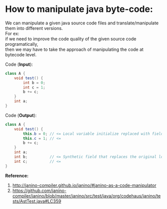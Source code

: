 # How to manipulate java byte-code:  

We can manipulate a given java source code files and translate/manipulate them into different versions.  
For ex:  
if we need to improve the code quality of the given source code programatically,  
then we may have to take the approach of manipulating the code at bytecode level.  

Code (**Input**):  
```java
class A {
    void test() {
        int b = 0;
        int c = 1;
        b += c;
    }
    int a;
}
```
Code (**Output**):  
```java
class A {
    void test() {
        this.b = 0; // <= Local variable initialize replaced with field assignment
        this.c = 1; // <=
        b += c;
    }
    int a;
    int b;          // <= Synthetic field that replaces the original local variable
    int c;          // <=
}
```

**Reference:**  
1. http://janino-compiler.github.io/janino/#janino-as-a-code-manipulator
2. https://github.com/janino-compiler/janino/blob/master/janino/src/test/java/org/codehaus/janino/tests/AstTest.java#LC359

